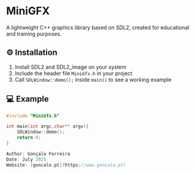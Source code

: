 # MiniGFX
A lightweight C++ graphics library based on SDL2, created for educational and training purposes.

## ⚙️ Installation

1. Install SDL2 and SDL2_image on your system
2. Include the header file `MiniGfx.h` in your project
3. Call `SDLWindow::demo();` inside `main()` to see a working example

## 💻 Example

```cpp
#include "MiniGfx.h"

int main(int argc,char** argv){
	SDLWindow::demo();
	return 0;
}

Author: Gonçalo Ferreira  
Date: July 2025  
Website: [goncalo.pt](https://www.goncalo.pt)
